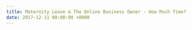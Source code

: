 ```yaml
---
title: Maternity Leave & The Online Business Owner - How Much Time?
date: 2017-12-11 00:00:00 +0000
---
```

